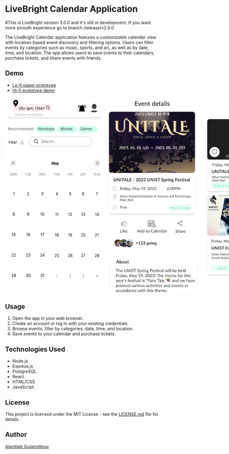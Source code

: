 # LiveBright Calendar Application

#This is LiveBright version 3.0.0 and it's still in development.
If you want more smooth experience go to branch /release/v2.0.0

The LiveBright Calendar application features a customizable calendar view with location-based event discovery and filtering options. Users can filter events by categories such as music, sports, and art, as well as by date, time, and location. The app allows users to save events to their calendars, purchase tickets, and share events with friends.

## Demo

- [Lo-fi paper prototype](https://youtu.be/rA2bOvuEHj8)
- [Hi-fi prototype demo](https://drive.google.com/file/d/1gSZus2Y3P-Aibae2HAWrOekMpZ8WS9dv/view?usp=sharing)


<div style="display: flex; justify-content: space-between;">
    <img src="/frontend/public/img/MainPage.png" alt="Screenshot 1" width="320">
    <img src="/frontend/public/img/DemoScreen.png" alt="Screenshot 2" width="320">
    <img src="/frontend/public/img/DayPage.png" alt="Screenshot 3" width="320">
</div>

<!-- ## Installation

To run this application, follow these steps:

1. Clone the repository: `git clone https://github.com/your-username/your-repo.git`
2. Install dependencies: `npm install`
3. Start the server: `npm start` -->

## Usage

1. Open the app in your web browser.
2. Create an account or log in with your existing credentials.
3. Browse events, filter by categories, date, time, and location.
4. Save events to your calendar and purchase tickets.

## Technologies Used

- Node.js
- Express.js
- PostgreSQL
- React
- HTML/CSS
- JavaScript

## License

This project is licensed under the MIT License - see the [LICENSE.md](LICENSE.md) file for details.

## Author

[Alambek Gulamidinov](https://github.com/AlambekG)


